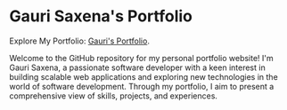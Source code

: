 # Gauri Saxena's Portfolio

Explore My Portfolio: [Gauri's Portfolio](https://gauri02saxena.github.io/).

Welcome to the GitHub repository for my personal portfolio website! 
I'm Gauri Saxena, a passionate software developer with a keen interest in building scalable web applications and exploring new technologies in the world of software development. Through my portfolio, I aim to present a comprehensive view of skills, projects, and experiences.



